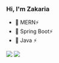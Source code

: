 ### Hi, I'm Zakaria 
- 🔭 MERN⚡
- 🌱 Spring Boot⚡
- 👯 Java ⚡


![](http://github-profile-summary-cards.vercel.app/api/cards/productive-time?username=zakivic&theme=default&utcOffset=8) 
![](http://github-profile-summary-cards.vercel.app/api/cards/most-commit-language?username=zakivic&theme=default)
<!--
**zakivic/zakivic** is a ✨ _special_ ✨ repository because its `README.md` (this file) appears on your GitHub profile.

Here are some ideas to get you started:

- 🔭 I’m currently working on ...
- 🌱 I’m currently learning ...
- 👯 I’m looking to collaborate on ...
- 🤔 I’m looking for help with ...
- 💬 Ask me about ...
- 📫 How to reach me: ...
- 😄 Pronouns: ...
- ⚡ Fun fact: ...
-->
